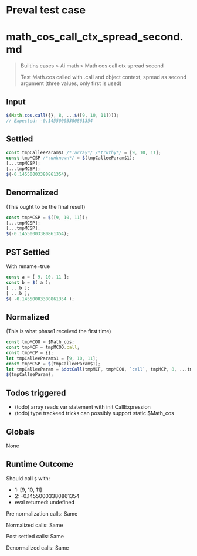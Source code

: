 # Preval test case

# math_cos_call_ctx_spread_second.md

> Builtins cases > Ai math > Math cos call ctx spread second
>
> Test Math.cos called with .call and object context, spread as second argument (three values, only first is used)

## Input

`````js filename=intro
$(Math.cos.call({}, 8, ...$([9, 10, 11])));
// Expected: -0.14550003380861354
`````


## Settled


`````js filename=intro
const tmpCalleeParam$1 /*:array*/ /*truthy*/ = [9, 10, 11];
const tmpMCSP /*:unknown*/ = $(tmpCalleeParam$1);
[...tmpMCSP];
[...tmpMCSP];
$(-0.14550003380861354);
`````


## Denormalized
(This ought to be the final result)

`````js filename=intro
const tmpMCSP = $([9, 10, 11]);
[...tmpMCSP];
[...tmpMCSP];
$(-0.14550003380861354);
`````


## PST Settled
With rename=true

`````js filename=intro
const a = [ 9, 10, 11 ];
const b = $( a );
[ ...b ];
[ ...b ];
$( -0.14550003380861354 );
`````


## Normalized
(This is what phase1 received the first time)

`````js filename=intro
const tmpMCOO = $Math_cos;
const tmpMCF = tmpMCOO.call;
const tmpMCP = {};
let tmpCalleeParam$1 = [9, 10, 11];
const tmpMCSP = $(tmpCalleeParam$1);
let tmpCalleeParam = $dotCall(tmpMCF, tmpMCOO, `call`, tmpMCP, 8, ...tmpMCSP);
$(tmpCalleeParam);
`````


## Todos triggered


- (todo) array reads var statement with init CallExpression
- (todo) type trackeed tricks can possibly support static $Math_cos


## Globals


None


## Runtime Outcome


Should call `$` with:
 - 1: [9, 10, 11]
 - 2: -0.14550003380861354
 - eval returned: undefined

Pre normalization calls: Same

Normalized calls: Same

Post settled calls: Same

Denormalized calls: Same
